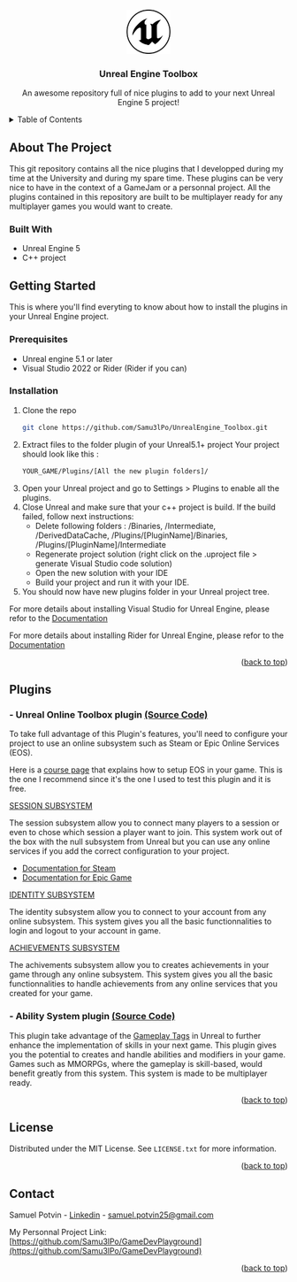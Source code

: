<div id="top"></div>
<!--
*** Thanks for checking out the Best-README-Template. If you have a suggestion
*** that would make this better, please fork the repo and create a pull request
*** or simply open an issue with the tag "enhancement".
*** Don't forget to give the project a star!
*** Thanks again! Now go create something AMAZING! :D
-->



<!-- PROJECT SHIELDS -->
<!--
*** I'm using markdown "reference style" links for readability.
*** Reference links are enclosed in brackets [ ] instead of parentheses ( ).
*** See the bottom of this document for the declaration of the reference variables
*** for contributors-url, forks-url, etc. This is an optional, concise syntax you may use.
*** https://www.markdownguide.org/basic-syntax/#reference-style-links
-->

<!-- PROJECT LOGO -->
<br />
<div align="center">
  <a href="https://www.unrealengine.com/">
    <img src="images/UE_Logo.png" alt="Logo" width="80" height="80">
  </a>

  <h3 align="center">Unreal Engine Toolbox</h3>

  <p align="center">
    An awesome repository full of nice plugins to add to your next Unreal Engine 5 project!
  </p>
</div>

<!-- TABLE OF CONTENTS -->
<details>
  <summary>Table of Contents</summary>
  <ol>
    <li>
      <a href="#about-the-project">About The Project</a>
      <ul>
        <li><a href="#built-with">Built With</a></li>
      </ul>
    </li>
    <li>
      <a href="#getting-started">Getting Started</a>
      <ul>
        <li><a href="#prerequisites">Prerequisites</a></li>
        <li><a href="#installation">Installation</a></li>
      </ul>
    </li>
    <li><a href="#Plugins">Plugins</a></li>
    <li><a href="#license">License</a></li>
    <li><a href="#contact">Contact</a></li>
  </ol>
</details>

<!-- ABOUT THE PROJECT -->
## About The Project

This git repository contains all the nice plugins that I developped during my time at the University and during my spare time. These plugins can be very nice to have in the context of a GameJam or a personnal project. All the plugins contained in this repository are built to be multiplayer ready for any multiplayer games you would want to create.

### Built With

- Unreal Engine 5
- C++ project

<!-- GETTING STARTED -->
## Getting Started

This is where you'll find everyting to know about how to install the plugins in your Unreal Engine project.

### Prerequisites

* Unreal engine 5.1 or later
* Visual Studio 2022 or Rider (Rider if you can)

### Installation

1. Clone the repo
   ```sh
   git clone https://github.com/Samu3lPo/UnrealEngine_Toolbox.git
   ```
2. Extract files to the folder plugin of your Unreal5.1+ project
   Your project should look like this :
   ```sh
   YOUR_GAME/Plugins/[All the new plugin folders]/
   ```
3. Open your Unreal project and go to Settings > Plugins to enable all the plugins.
4. Close Unreal and make sure that your c++ project is build. If the build failed, follow next instructions:
   - Delete following folders : /Binaries, /Intermediate, /DerivedDataCache, /Plugins/[PluginName]/Binaries, /Plugins/[PluginName]/Intermediate
   - Regenerate project solution (right click on the .uproject file > generate Visual Studio code solution)
   - Open the new solution with your IDE
   - Build your project and run it with your IDE.
5. You should now have new plugins folder in your Unreal project tree.

For more details about installing Visual Studio for Unreal Engine, please refor to the [Documentation](https://docs.unrealengine.com/5.1/en-US/setting-up-visual-studio-development-environment-for-cplusplus-projects-in-unreal-engine/)

For more details about installing Rider for Unreal Engine, please refor to the [Documentation](https://www.jetbrains.com/help/rider/Unreal_Engine__Before_You_Start.html)

<p align="right">(<a href="#top">back to top</a>)</p>

<!-- USAGE EXAMPLES -->
## Plugins

### - Unreal Online Toolbox plugin [(Source Code)](https://github.com/Samu3lPo/UnrealEngine_Toolbox/tree/master/UnrealOnlineToolbox/Source/OnlineToolbox)

To take full advantage of this Plugin's features, you'll need to configure your project to use an online subsystem such as Steam or Epic Online Services (EOS).

Here is a [course page](https://dev.epicgames.com/community/learning/courses/1px/unreal-engine-the-eos-online-subsystem-oss-plugin/Lnjn/unreal-engine-introduction) that explains how to setup EOS in your game. This is the one I recommend since it's the one I used to test this plugin and it is free.

<ins>SESSION SUBSYSTEM</ins>

The session subsystem allow you to connect many players to a session or even to chose which session a player want to join. This system work out of the box with the null subsystem from Unreal but you can use any online services if you add the correct configuration to your project.

- [Documentation for Steam](https://docs.unrealengine.com/5.1/en-US/online-subsystem-steam-interface-in-unreal-engine/)
- [Documentation for Epic Game](https://docs.unrealengine.com/5.1/en-US/online-subsystem-eos-plugin-in-unreal-engine/)

<ins>IDENTITY SUBSYSTEM</ins>

The identity subsystem allow you to connect to your account from any online subsystem. This system gives you all the basic functionnalities to login and logout to your account in game.

<ins>ACHIEVEMENTS SUBSYSTEM</ins>

The achivements subsystem allow you to creates achievements in your game through any online subsystem. This system gives you all the basic functionnalities to handle achievements from any online services that you created for your game.

### - Ability System plugin [(Source Code)](https://github.com/Samu3lPo/UnrealEngine_Toolbox/tree/master/AbilitySystem/Source/AbilitySystem)

This plugin take advantage of the [Gameplay Tags](https://docs.unrealengine.com/5.1/en-US/using-gameplay-tags-in-unreal-engine/) in Unreal to further enhance the implementation of skills in your next game. This plugin gives you the potential to creates and handle abilities and modifiers in your game. Games such as MMORPGs, where the gameplay is skill-based, would benefit greatly from this system. This system is made to be multiplayer ready.

<p align="right">(<a href="#top">back to top</a>)</p>

<!-- LICENSE -->
## License

Distributed under the MIT License. See `LICENSE.txt` for more information.

<p align="right">(<a href="#top">back to top</a>)</p>

<!-- CONTACT -->
## Contact

Samuel Potvin - [Linkedin](https://linkedin.com/in/samuel-potvin-699b5a23a) - samuel.potvin25@gmail.com

My Personnal Project Link: [https://github.com/Samu3lPo/GameDevPlayground](https://github.com/Samu3lPo/GameDevPlayground)

<p align="right">(<a href="#top">back to top</a>)</p>

<!-- MARKDOWN LINKS & IMAGES -->
<!-- https://www.markdownguide.org/basic-syntax/#reference-style-links -->
[license-shield]: https://img.shields.io/github/license/othneildrew/Best-README-Template.svg?style=for-the-badge
[license-url]: https://github.com/Samu3lPo/UnrealEngine_Toolbox/blob/master/LICENSE.txt
[linkedin-shield]: https://img.shields.io/badge/-LinkedIn-black.svg?style=for-the-badge&logo=linkedin&colorB=555
[linkedin-url]: https://linkedin.com/in/samuel-potvin-699b5a23a
